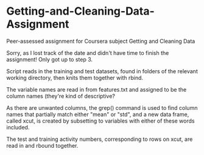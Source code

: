 # Getting-and-Cleaning-Data-Assignment
Peer-assessed assignment for Coursera subject Getting and Cleaning Data

Sorry, as I lost track of the date and didn't have time to finish the assignment! Only got up to step 3.

Script reads in the training and test datasets, found in folders of the relevant working directory, then knits them together with rbind.

The variable names are read in from features.txt and assigned to be the column names (they're kind of descriptive?

As there are unwanted columns, the grep() command is used to find column names that partially match either "mean" or "std", and a new data frame, called xcut, is created by subsetting to variables with either of these words included.

The test and training activity numbers, corresponding to rows on xcut, are read in and rbound together.
